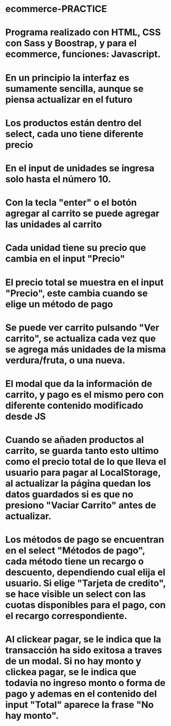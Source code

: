 # ecommerce-PRACTICE
# Programa realizado con HTML, CSS con Sass y Boostrap, y para el ecommerce, funciones: Javascript.

# En un principio la interfaz es sumamente sencilla, aunque se piensa actualizar en el futuro

# Los productos están dentro del select, cada uno tiene diferente precio

# En el input de unidades se ingresa solo hasta el número 10.

# Con la tecla "enter" o el botón agregar al carrito se puede agregar las unidades al carrito

# Cada unidad tiene su precio que cambia en el input "Precio"

# El precio total se muestra en el input "Precio", este cambia cuando se elige un método de pago

# Se puede ver carrito pulsando "Ver carrito", se actualiza cada vez que se agrega más unidades de la misma verdura/fruta, o una nueva.

# El modal que da la información de carrito, y pago es el mismo pero con diferente contenido modificado desde JS

# Cuando se añaden productos al carrito, se guarda tanto esto ultimo como el precio total de lo que lleva el usuario para pagar al LocalStorage, al actualizar la página quedan los datos guardados si es que no presiono "Vaciar Carrito" antes de actualizar.

# Los métodos de pago se encuentran en el select "Métodos de pago", cada método tiene un recargo o descuento, dependiendo cual elija el usuario. Si elige "Tarjeta de credito", se hace visible un select con las cuotas disponibles para el pago, con el recargo correspondiente.

# Al clickear pagar, se le indica que la transacción ha sido exitosa a traves de un modal. Si no hay monto y clickea pagar, se le indica que todavia no ingreso monto o forma de pago y ademas en el contenido del input "Total" aparece la frase "No hay monto".

